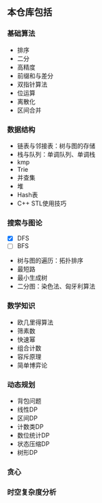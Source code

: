 ## 本仓库包括

### 基础算法

- 排序
- 二分
- 高精度
- 前缀和与差分
- 双指针算法
- 位运算
- 离散化
- 区间合并
### 数据结构

- 链表与邻接表：树与图的存储
- 栈与队列：单调队列、单调栈
- kmp
- Trie
- 并查集
- 堆
- Hash表
- C++ STL使用技巧

### 搜索与图论

- [x] DFS
- [ ] BFS
- 树与图的遍历：拓扑排序
- 最短路
- 最小生成树
- 二分图：染色法、匈牙利算法

### 数学知识

- 欧几里得算法
- 筛素数
- 快速幂
- 组合计数
- 容斥原理
- 简单博弈论

### 动态规划

- 背包问题
- 线性DP
- 区间DP
- 计数类DP
- 数位统计DP
- 状态压缩DP
- 树形DP

### 贪心

### 时空复杂度分析